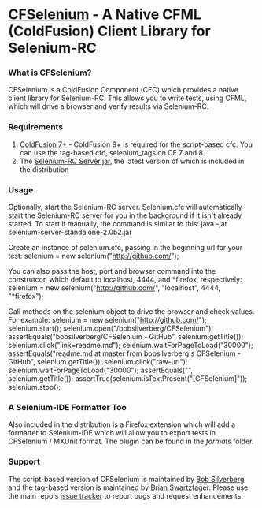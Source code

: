 [CFSelenium](http://github.com/bobsilverberg/CFSelenium) - A Native CFML (ColdFusion) Client Library for Selenium-RC
=============================================================================================================

### What is CFSelenium? ###

CFSelenium is a ColdFusion Component (CFC) which provides a native client library for Selenium-RC. This allows you to write tests, using CFML, which will drive a browser and verify results via Selenium-RC.

### Requirements ###

1. [ColdFusion 7+](http://www.coldfusion.com) - ColdFusion 9+ is required for the script-based cfc. You can use the tag-based cfc, selenium_tags on CF 7 and 8.
2. The [Selenium-RC Server jar](http://code.google.com/p/selenium/downloads/list), the latest version of which is included in the distribution

### Usage ###

Optionally, start the Selenium-RC server.  Selenium.cfc will automatically start the Selenium-RC server for you in the background if it isn't already started. To start it manually, the command is similar to this:
	java -jar selenium-server-standalone-2.0b2.jar

Create an instance of selenium.cfc, passing in the beginning url for your test:
    selenium = new selenium("http://github.com/");

You can also pass the host, port and browser command into the construtcor, which default to localhost, 4444, and *firefox, respectively:
	selenium = new selenium("http://github.com/", "localhost", 4444, "*firefox");

Call methods on the selenium object to drive the browser and check values. For example:
	selenium = new selenium("http://github.com/");
	selenium.start();
	selenium.open("/bobsilverberg/CFSelenium");
	assertEquals("bobsilverberg/CFSelenium - GitHub", selenium.getTitle());
	selenium.click("link=readme.md");
	selenium.waitForPageToLoad("30000");
	assertEquals("readme.md at master from bobsilverberg's CFSelenium - GitHub", selenium.getTitle());
	selenium.click("raw-url");
	selenium.waitForPageToLoad("30000");
	assertEquals("", selenium.getTitle());
	assertTrue(selenium.isTextPresent("[CFSelenium]"));
	selenium.stop();

### A Selenium-IDE Formatter Too ###

Also included in the distribution is a Firefox extension which will add a formatter to Selenium-IDE which will allow you to export tests in CFSelenium / MXUnit format. The plugin can be found in the _formats_ folder.

### Support ###

The script-based version of CFSelenium is maintained by [Bob Silverberg](https://github.com/bobsilverberg) and the tag-based version is maintained by [Brian Swartzfager](https://github.com/bcswartz). Please use the main repo's [issue tracker](https://github.com/bobsilverberg/CFSelenium/issues) to report bugs and request enhancements.